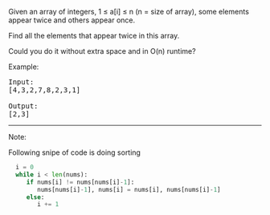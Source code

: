 Given an array of integers, 1 ≤ a[i] ≤ n (n = size of array), some elements appear twice and others appear once.

Find all the elements that appear twice in this array.

Could you do it without extra space and in O(n) runtime?

Example:
<pre>
Input:
[4,3,2,7,8,2,3,1]

Output:
[2,3]
</pre>
  
***  
  
Note:  

Following snipe of code is doing sorting  
```python
  i = 0
  while i < len(nums):
     if nums[i] != nums[nums[i]-1]:
        nums[nums[i]-1], nums[i] = nums[i], nums[nums[i]-1] 
     else:
        i += 1
```
